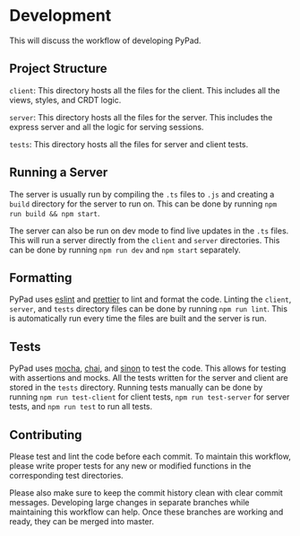 # Development
This will discuss the workflow of developing PyPad.

## Project Structure
`client`: This directory hosts all the files for the client. This includes all the views, styles, and CRDT logic.

`server`: This directory hosts all the files for the server. This includes the express server and all the logic for serving sessions.

`tests`: This directory hosts all the files for server and client tests.

## Running a Server
The server is usually run by compiling the `.ts` files to `.js` and creating a `build` directory for the server to run on. This can be done by running `npm run build && npm start`.

The server can also be run on dev mode to find live updates in the `.ts` files. This will run a server directly from the `client` and `server` directories. This can be done by running `npm run dev` and `npm start` separately.

## Formatting
PyPad uses [eslint](https://eslint.org/) and [prettier](https://prettier.io/) to lint and format the code. Linting the `client`, `server`, and `tests` directory files can be done by running `npm run lint`. This is automatically run every time the files are built and the server is run.

## Tests
PyPad uses [mocha](https://mochajs.org/), [chai](https://www.chaijs.com/), and [sinon](https://sinonjs.org/) to test the code. This allows for testing with assertions and mocks. All the tests written for the server and client are stored in the `tests` directory. Running tests manually can be done by running `npm run test-client` for client tests, `npm run test-server` for server tests, and `npm run test` to run all tests.

## Contributing
Please test and lint the code before each commit. To maintain this workflow, please write proper tests for any new or modified functions in the corresponding test directories.

Please also make sure to keep the commit history clean with clear commit messages. Developing large changes in separate branches while maintaining this workflow can help. Once these branches are working and ready, they can be merged into master.
